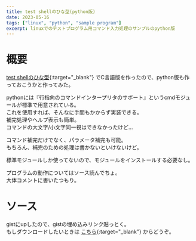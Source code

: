 ```yaml
---
title: test shellのひな型(python版)
date: 2023-05-16
tags: ["linux", "python", "sample program"]
excerpt: linuxでのテストプログラム用コマンド入力処理のサンプルのpython版
---
```

# 概要
[test shellのひな型](https://ippei8jp.github.io/memoBlog/2023/05/15/test_shell_1.html){:target="_blank"}
でC言語版を作ったので、python版も作っておこうかと作ってみた。  

pythonには『行指向のコマンドインタープリタのサポート』というcmdモジュールが標準で用意されている。  
これを使用すれば、そんなに手間もかからず実装できる。  
補完処理やヘルプ表示も簡単。  
コマンドの大文字/小文字同一視はできなかったけど...  

コマンド補完だけでなく、パラメータ補完も可能。  
もちろん、補完のための処理は書かないといけないけど。  

標準モジュールしか使ってないので、モジュールをインストールする必要なし。  

プログラムの動作についてはソース読んでちょ。  
大体コメントに書いたつもり。  

# ソース
gistにupしたので、gistの埋め込みリンク貼っとく。  
もしダウンロードしたいときは
[こちら](https://gist.github.com/ippei8jp/34eecc51eec5e94ea121783fe5bdd368){:target="_blank"}
からどうぞ。  


<dev class="accordion_head"></dev>
<dev class="my-gist">
  <script src="https://gist.github.com/ippei8jp/34eecc51eec5e94ea121783fe5bdd368.js"></script>
</dev>

